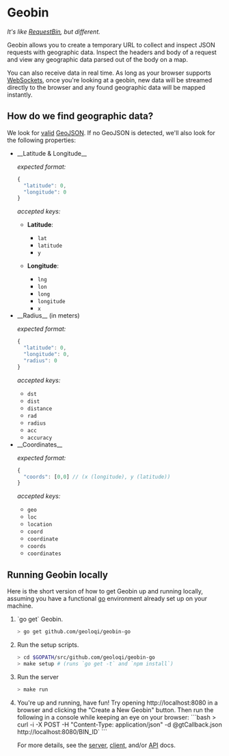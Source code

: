 # Geobin

_It's like [RequestBin], but different._

Geobin allows you to create a temporary URL to collect and inspect JSON requests with geographic data. Inspect the headers and body of a request and view any geographic data parsed out of the body on a map.

You can also receive data in real time. As long as your browser supports [WebSockets], once you're looking at a geobin, new data will be streamed directly to the browser and any found geographic data will be mapped instantly.

## How do we find geographic data?

We look for [valid](http://geojsonlint.com) [GeoJSON]. If no GeoJSON is detected, we'll also look for the following properties:

<ul>
<li>__Latitude &amp; Longitude__

_expected format:_

```javascript
{
  "latitude": 0,
  "longitude": 0
}
```

_accepted keys:_

* __Latitude__: 

	* `lat`
	* `latitude`
	* `y`

* __Longitude__:

	* `lng`
	* `lon`
	* `long`
	* `longitude`
	* `x`
</li>

<li>__Radius__ (in meters)

_expected format:_

```javascript
{
  "latitude": 0,
  "longitude": 0,
  "radius": 0
}
```

_accepted keys:_

* `dst`
* `dist`
* `distance`
* `rad`
* `radius`
* `acc`
* `accuracy`
</li>

<li>__Coordinates__ 

_expected format:_

```javascript
{
  "coords": [0,0] // (x (longitude), y (latitude))
}
```

_accepted keys:_

* `geo`
* `loc`
* `location`
* `coord`
* `coordinate`
* `coords`
* `coordinates`

</li>
</ul>

## Running Geobin locally

Here is the short version of how to get Geobin up and running locally, assuming you have a functional [go] environment already set up on your machine.

<ol>
<li>`go get` Geobin.

```bash
> go get github.com/geoloqi/geobin-go
```
</li>

<li>Run the setup scripts.

```bash
> cd $GOPATH/src/github.com/geoloqi/geobin-go
> make setup # (runs `go get -t` and `npm install`)
```
</li>

<li>Run the server

```bash
> make run
```
</li>

<li>You're up and running, have fun! Try opening http://localhost:8080 in a browser and clicking the "Create a New Geobin" button. Then run the following in a console while keeping an eye on your browser:
```bash
> curl -i -X POST -H "Content-Type: application/json" -d @gtCallback.json http://localhost:8080/BIN_ID`
```
</li>

For more details, see the [server], [client], and/or [API] docs.

[GeoJSON]: http://geojson.org/geojson-spec.html 
[WebSockets]: http://caniuse.com/websockets
[RequestBin]: http://requestb.in
[go]: http://golang.org
[server]: doc/server.md
[client]: doc/client.md
[API]: doc/api.md
